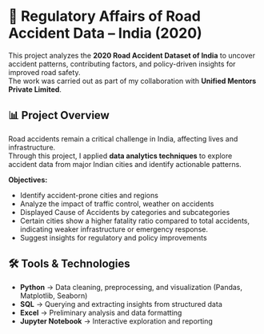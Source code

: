 # 🚦 Regulatory Affairs of Road Accident Data – India (2020)

This project analyzes the **2020 Road Accident Dataset of India** to uncover accident patterns, contributing factors, and policy-driven insights for improved road safety.  
The work was carried out as part of my collaboration with **Unified Mentors Private Limited**.

## 📊 Project Overview
Road accidents remain a critical challenge in India, affecting lives and infrastructure.  
Through this project, I applied **data analytics techniques** to explore accident data from major Indian cities and identify actionable patterns.

**Objectives:**
- Identify accident-prone cities and regions  
- Analyze the impact of traffic control, weather on accidents  
- Displayed Cause of Accidents by categories and subcategories
- Certain cities show a higher fatality ratio compared to total accidents, indicating weaker infrastructure or emergency response. 
- Suggest insights for regulatory and policy improvements  

## 🛠️ Tools & Technologies
- **Python** → Data cleaning, preprocessing, and visualization (Pandas, Matplotlib, Seaborn)  
- **SQL** → Querying and extracting insights from structured data  
- **Excel** → Preliminary analysis and data formatting  
- **Jupyter Notebook** → Interactive exploration and reporting  
